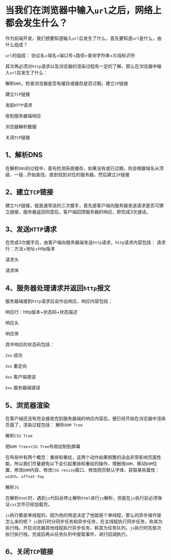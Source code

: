 # 当我们在浏览器中输入`url`之后，网络上都会发生什么？

作为前端开发，我们想要知道输入`url`后发生了什么，首先要知道`url`是什么，由什么组成？

`url`的组成：
协议名+域名+端口号+路径+查询字符串+片段标识符

其次再必须对`http`请求以及浏览器的渲染过程有一定的了解，那么在浏览器中输入`url`后发生了什么：

解析`DNS`，检查浏览器是否有缓存或缓存是否过期，建立`IP`链接

建立`TCP`链接

发起`HTTP`请求

收到服务器端响应

浏览器解析数据

关闭`TCP`链接

## 1、解析DNS

在解析`DNS`的过程中，首先检测系统缓存，如果没有或已过期，则会根据域名从顶级、一级...开始查找，直到找到对应的服务器，然后建立`IP`链接

## 2、建立`TCP`链接

建立`TCP`链接，就是通常说的三次握手，首先是客户端向服务器发送请求是否可建立链接，服务器返回同意后，客户端回馈服务器的响应，即完成3次通话。

## 3、发送`HTTP`请求

在完成3次握手后，由客户端向服务器端发送`http`请求，`http`请求内容包括：
请求行：方法+地址+http版本

请求头

请求体

## 4、服务器处理请求并返回`http`报文

服务器端接到`http`请求后会作出响应，响应内容包括：

响应行：http版本+状态码+状态描述

响应头

响应体

其中响应的状态码包括：

`2xx` 成功

`3xx` 重定向

`4xx` 客户端错误

`5xx` 服务器端错误

## 5、浏览器渲染

在客户端还没有完全接收完到服务器端的响应内容后，便已经开始在浏览器中渲染页面了，渲染过程包括：
解析`DOM Tree`

解析`CSS Tree`

把`DOM Tree`+`CSS Tree`布局绘制到屏幕

在布局中有两个概念：重排和重绘，这两个动作如果频繁的话会非常影响页面性能，所以我们尽量避免以下会引起重排和重绘的操作，增删改`DOM`、移动`DOM`位置、修改`DOM`内容、修改`CSS resize`窗口、修改网页默认字体、获取某些属性：`width`、`offset-Top`

解析`JS`

在解析`html`时，遇到`js`代码会停止解析`html`进行`js`解析，但是在`js`执行前必须保证`css`文件已经加载完。

`js`执行都是单线程的，因为他的用途决定了他就是个单线程，那么的异步操作是怎么来的呢？
`js`执行时分同步任务和异步任务，在主线程执行同步任务，称其为执行栈。开启浏览器其他线程执行异步任务，称其为任务队列。`js`执行时先依次执行执行栈，完成后再从任务队列中提取事件，进行回调执行。

## 6、关闭`TCP`链接

